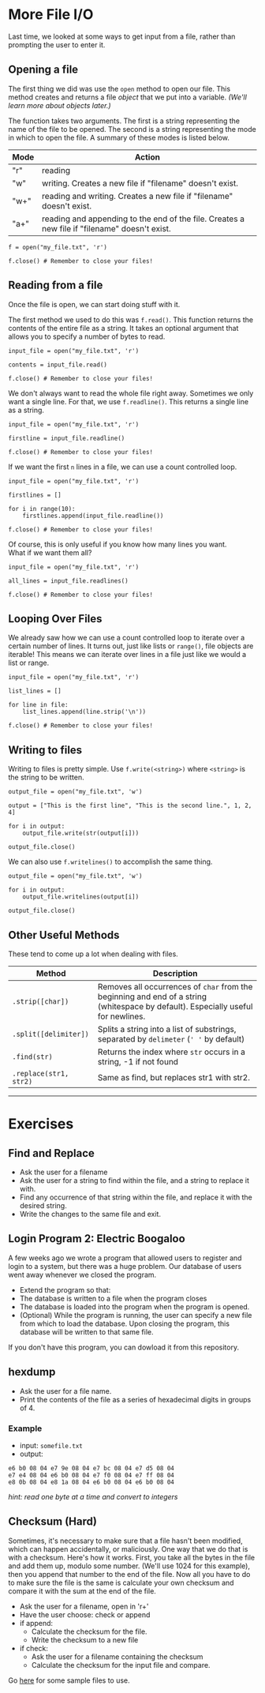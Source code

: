 # More File I/O

Last time, we looked at some ways to get input from a file, rather than prompting 
the user to enter it.  

## Opening a file
The first thing we did was use the `open` method to open our file. This method creates 
and returns a file *object* that we put into a variable. *(We'll learn more about objects later.)*   

The function takes two arguments. The first is a string representing the name of the 
file to be opened. The second is a string representing the mode in which to open the 
file. A summary of these modes is listed below.  

| Mode | Action                                                   |  
|------|----------------------------------------------------------|  
| "r"  | reading                                                  |
| "w"  | writing. Creates a new file if "filename" doesn't exist. |
| "w+" | reading and writing. Creates a new file if "filename" doesn't exist.                                      |
| "a+" | reading and appending to the end of the file. Creates a new file if "filename" doesn't exist.            |


```Py
f = open("my_file.txt", 'r')

f.close() # Remember to close your files!
```

## Reading from a file

Once the file is open, we can start doing stuff with it.

The first method we used to do this was `f.read()`. This function returns the contents 
of the entire file as a string. It takes an optional argument that allows you to 
specify a number of bytes to read.  

```Py
input_file = open("my_file.txt", 'r')

contents = input_file.read()

f.close() # Remember to close your files!
```

We don't always want to read the whole file right away. Sometimes we only want a 
single line. For that, we use `f.readline()`. This returns a single line as a string.
```Py
input_file = open("my_file.txt", 'r')

firstline = input_file.readline()

f.close() # Remember to close your files!
```

If we want the first `n` lines in a file, we can use a count controlled loop.  

```Py
input_file = open("my_file.txt", 'r')

firstlines = []

for i in range(10):
    firstlines.append(input_file.readline())

f.close() # Remember to close your files!
```

Of course, this is only useful if you know how many lines you want.  
What if we want them all?

```Py
input_file = open("my_file.txt", 'r')

all_lines = input_file.readlines()

f.close() # Remember to close your files!
```  

## Looping Over Files
We already saw how we can use a count controlled loop to iterate over a certain number 
of lines. It turns out, just like lists or `range()`, file objects are iterable! This 
means we can iterate over lines in a file just like we would a list or range.

```Py
input_file = open("my_file.txt", 'r')

list_lines = []

for line in file:
    list_lines.append(line.strip('\n'))

f.close() # Remember to close your files!
```


## Writing to files
Writing to files is pretty simple. Use `f.write(<string>)` where `<string>` is the 
string to be written.  

```Py
output_file = open("my_file.txt", 'w')

output = ["This is the first line", "This is the second line.", 1, 2, 4]

for i in output:
    output_file.write(str(output[i]))

output_file.close()
```

We can also use `f.writelines()` to accomplish the same thing.  

```Py
output_file = open("my_file.txt", 'w')

for i in output:
    output_file.writelines(output[i])

output_file.close()
```

## Other Useful Methods
These tend to come up a lot when dealing with files.

| Method                | Description |
------------------------|-------------|
| `.strip([char])`      | Removes all occurrences of `char` from the beginning and end of a string (whitespace by default). Especially useful for newlines. |
| `.split([delimiter])` | Splits a string into a list of substrings, separated by `delimeter` (`' '` by default) |
| `.find(str)`          | Returns the index where `str` occurs in a string, -1 if not found |
| `.replace(str1, str2)`| Same as find, but replaces str1 with str2. |



---

# Exercises


## Find and Replace
- Ask the user for a filename
- Ask the user for a string to find within the file, and a string to replace it with.
- Find any occurrence of that string within the file, and replace it with the desired string.
- Write the changes to the same file and exit.  

## Login Program 2: Electric Boogaloo
A few weeks ago we wrote a program that allowed users to register and login to a system, 
but there was a huge problem. Our database of users went away whenever we closed the program. 

- Extend the program so that:
- The database is written to a file when the program closes
- The database is loaded into the program when the program is opened.
- (Optional) While the program is running, the user can specify a new file from which
to load the database. Upon closing the program, this database will be written to that same file.

If you don't have this program, you can dowload it from this repository.  


## hexdump
- Ask the user for a file name.
- Print the contents of the file as a series of hexadecimal digits in groups of 4.

### Example
- input: `somefile.txt`
- output: 
```
e6 b0 08 04 e7 9e 08 04 e7 bc 08 04 e7 d5 08 04
e7 e4 08 04 e6 b0 08 04 e7 f0 08 04 e7 ff 08 04
e8 0b 08 04 e8 1a 08 04 e6 b0 08 04 e6 b0 08 04
```
*hint: read one byte at a time and convert to integers*

## Checksum (Hard)
Sometimes, it's necessary to make sure that a file hasn't been modified, which can
happen accidentally, or maliciously. One way that we do that is with a checksum. Here's 
how it works. First, you take all the bytes in the file and add them up, modulo some 
number. (We'll use 1024 for this example), then you append that number to the end of the file. Now all you have to do to 
make sure the file is the same is calculate your own checksum and compare it with the 
sum at the end of the file.  

- Ask the user for a filename, open in 'r+'
- Have the user choose: check or append
- if append:
    - Calculate the checksum for the file.
    - Write the checksum to a new file
- if check:
    - Ask the user for a filename containing the checksum
    - Calculate the checksum for the input file and compare.

Go [here](https://github.com/aahadley/Junior-Knights/tree/master/Reviews_Lessons/4__File_io) for some sample files to use.